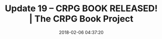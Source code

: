 ---
date: 2018-02-06 04:37:20
link:
  source: pocket
  source_url: https://getpocket.com
  text: "Update 19 \u2013 CRPG BOOK RELEASED! | The CRPG Book Project"
  url: https://crpgbook.wordpress.com/2018/02/05/update-19-crpg-book-released/
slug: update-19-crpg-book-released-the-crpg-book-project
source: pocket
title: "Update 19 \u2013 CRPG BOOK RELEASED! | The CRPG Book Project"
---